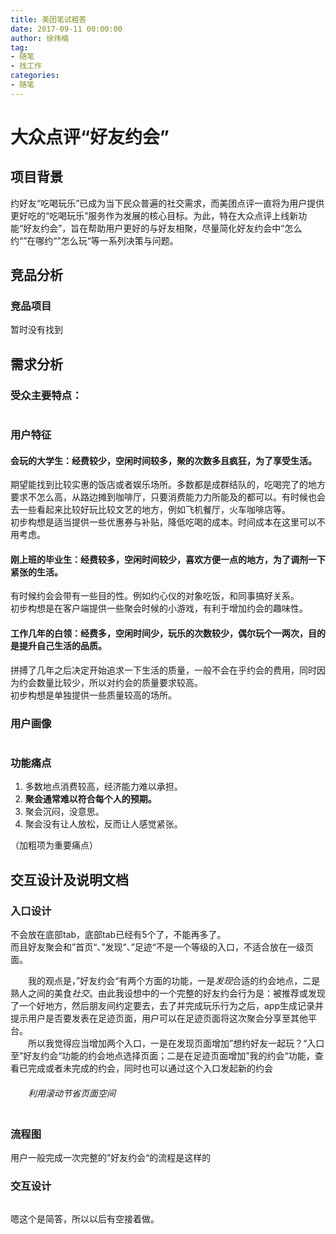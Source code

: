 ```yaml
---
title: 美团笔试粗答
date: 2017-09-11 00:00:00
author: 徐炜楠
tag: 
- 随笔
- 找工作
categories: 
- 随笔
---
```

<h1 id="大众点评“好友约会”">
<a href="#%E5%A4%A7%E4%BC%97%E7%82%B9%E8%AF%84%E2%80%9C%E5%A5%BD%E5%8F%8B%E7%BA%A6%E4%BC%9A%E2%80%9D" class="headerlink" title="大众点评“好友约会”"></a>大众点评“好友约会”</h1>
<h2 id="项目背景">
<a href="#%E9%A1%B9%E7%9B%AE%E8%83%8C%E6%99%AF" class="headerlink" title="项目背景"></a>项目背景</h2>
<p>约好友“吃喝玩乐”已成为当下民众普遍的社交需求，而美团点评一直将为用户提供更好吃的“吃喝玩乐”服务作为发展的核心目标。为此，特在大众点评上线新功能“好友约会”，旨在帮助用户更好的与好友相聚，尽量简化好友约会中“怎么约“”在哪约“”怎么玩“等一系列决策与问题。</p><h2 id="竞品分析">
<a href="#%E7%AB%9E%E5%93%81%E5%88%86%E6%9E%90" class="headerlink" title="竞品分析"></a>竞品分析</h2>
<h3 id="竞品项目">
<a href="#%E7%AB%9E%E5%93%81%E9%A1%B9%E7%9B%AE" class="headerlink" title="竞品项目"></a>竞品项目</h3>
<p>暂时没有找到</p><h2 id="需求分析">
<a href="#%E9%9C%80%E6%B1%82%E5%88%86%E6%9E%90" class="headerlink" title="需求分析"></a>需求分析</h2>
<h3 id="受众主要特点：">
<a href="#%E5%8F%97%E4%BC%97%E4%B8%BB%E8%A6%81%E7%89%B9%E7%82%B9%EF%BC%9A" class="headerlink" title="受众主要特点："></a>受众主要特点：</h3>
<p><img src="https://ws1.sinaimg.cn/large/006tKfTcgy1fjef0t66ghj31kw0enwqi.jpg" alt=""></p><h3 id="用户特征">
<a href="#%E7%94%A8%E6%88%B7%E7%89%B9%E5%BE%81" class="headerlink" title="用户特征"></a>用户特征</h3>
<h4 id="会玩的大学生：经费较少，空闲时间较多，聚的次数多且疯狂，为了享受生活。">
<a href="#%E4%BC%9A%E7%8E%A9%E7%9A%84%E5%A4%A7%E5%AD%A6%E7%94%9F%EF%BC%9A%E7%BB%8F%E8%B4%B9%E8%BE%83%E5%B0%91%EF%BC%8C%E7%A9%BA%E9%97%B2%E6%97%B6%E9%97%B4%E8%BE%83%E5%A4%9A%EF%BC%8C%E8%81%9A%E7%9A%84%E6%AC%A1%E6%95%B0%E5%A4%9A%E4%B8%94%E7%96%AF%E7%8B%82%EF%BC%8C%E4%B8%BA%E4%BA%86%E4%BA%AB%E5%8F%97%E7%94%9F%E6%B4%BB%E3%80%82" class="headerlink" title="会玩的大学生：经费较少，空闲时间较多，聚的次数多且疯狂，为了享受生活。"></a>会玩的大学生：经费较少，空闲时间较多，聚的次数多且疯狂，为了享受生活。</h4>
<p>期望能找到比较实惠的饭店或者娱乐场所。多数都是成群结队的，吃喝完了的地方要求不怎么高，从路边摊到咖啡厅，只要消费能力力所能及的都可以。有时候也会去一些看起来比较好玩比较文艺的地方，例如飞机餐厅，火车咖啡店等。<br>初步构想是适当提供一些优惠券与补贴，降低吃喝的成本。时间成本在这里可以不用考虑。</p><h4 id="刚上班的毕业生：经费较多，空闲时间较少，喜欢方便一点的地方，为了调剂一下紧张的生活。">
<a href="#%E5%88%9A%E4%B8%8A%E7%8F%AD%E7%9A%84%E6%AF%95%E4%B8%9A%E7%94%9F%EF%BC%9A%E7%BB%8F%E8%B4%B9%E8%BE%83%E5%A4%9A%EF%BC%8C%E7%A9%BA%E9%97%B2%E6%97%B6%E9%97%B4%E8%BE%83%E5%B0%91%EF%BC%8C%E5%96%9C%E6%AC%A2%E6%96%B9%E4%BE%BF%E4%B8%80%E7%82%B9%E7%9A%84%E5%9C%B0%E6%96%B9%EF%BC%8C%E4%B8%BA%E4%BA%86%E8%B0%83%E5%89%82%E4%B8%80%E4%B8%8B%E7%B4%A7%E5%BC%A0%E7%9A%84%E7%94%9F%E6%B4%BB%E3%80%82" class="headerlink" title="刚上班的毕业生：经费较多，空闲时间较少，喜欢方便一点的地方，为了调剂一下紧张的生活。"></a>刚上班的毕业生：经费较多，空闲时间较少，喜欢方便一点的地方，为了调剂一下紧张的生活。</h4>
<p>有时候约会会带有一些目的性。例如约心仪的对象吃饭，和同事搞好关系。<br>初步构想是在客户端提供一些聚会时候的小游戏，有利于增加约会的趣味性。</p><h4 id="工作几年的白领：经费多，空闲时间少，玩乐的次数较少，偶尔玩个一两次，目的是提升自己生活的品质。">
<a href="#%E5%B7%A5%E4%BD%9C%E5%87%A0%E5%B9%B4%E7%9A%84%E7%99%BD%E9%A2%86%EF%BC%9A%E7%BB%8F%E8%B4%B9%E5%A4%9A%EF%BC%8C%E7%A9%BA%E9%97%B2%E6%97%B6%E9%97%B4%E5%B0%91%EF%BC%8C%E7%8E%A9%E4%B9%90%E7%9A%84%E6%AC%A1%E6%95%B0%E8%BE%83%E5%B0%91%EF%BC%8C%E5%81%B6%E5%B0%94%E7%8E%A9%E4%B8%AA%E4%B8%80%E4%B8%A4%E6%AC%A1%EF%BC%8C%E7%9B%AE%E7%9A%84%E6%98%AF%E6%8F%90%E5%8D%87%E8%87%AA%E5%B7%B1%E7%94%9F%E6%B4%BB%E7%9A%84%E5%93%81%E8%B4%A8%E3%80%82" class="headerlink" title="工作几年的白领：经费多，空闲时间少，玩乐的次数较少，偶尔玩个一两次，目的是提升自己生活的品质。"></a>工作几年的白领：经费多，空闲时间少，玩乐的次数较少，偶尔玩个一两次，目的是提升自己生活的品质。</h4>
<p>拼搏了几年之后决定开始追求一下生活的质量，一般不会在乎约会的费用，同时因为约会数量比较少，所以对约会的质量要求较高。<br>初步构想是单独提供一些质量较高的场所。  </p><h3 id="用户画像">
<a href="#%E7%94%A8%E6%88%B7%E7%94%BB%E5%83%8F" class="headerlink" title="用户画像"></a>用户画像</h3>
<p><img src="https://ws3.sinaimg.cn/large/006tKfTcgy1fjeh5g4pslj31h40ywakw.jpg" alt=""></p><h3 id="功能痛点">
<a href="#%E5%8A%9F%E8%83%BD%E7%97%9B%E7%82%B9" class="headerlink" title="功能痛点"></a>功能痛点</h3>
<ol>
<li>多数地点消费较高，经济能力难以承担。</li>
<li><strong>聚会通常难以符合每个人的预期。</strong></li>
<li>聚会沉闷，没意思。</li>
<li>聚会没有让人放松，反而让人感觉紧张。</li>
</ol><p>（加粗项为重要痛点）</p><h2 id="交互设计及说明文档">
<a href="#%E4%BA%A4%E4%BA%92%E8%AE%BE%E8%AE%A1%E5%8F%8A%E8%AF%B4%E6%98%8E%E6%96%87%E6%A1%A3" class="headerlink" title="交互设计及说明文档"></a>交互设计及说明文档</h2>
<h3 id="入口设计">
<a href="#%E5%85%A5%E5%8F%A3%E8%AE%BE%E8%AE%A1" class="headerlink" title="入口设计"></a>入口设计</h3>
<p>不会放在底部tab，底部tab已经有5个了，不能再多了。<br>而且好友聚会和”首页“、”发现“、”足迹“不是一个等级的入口，不适合放在一级页面。<br><img src="https://ws2.sinaimg.cn/large/006tKfTcgy1fjehlk4noej30iu0zk0ut.jpg" alt=""></p><p>　　我的观点是，”好友约会“有两个方面的功能，一是<em>发现</em>合适的约会地点，二是熟人之间的美食<em>社交</em>。由此我设想中的一个完整的好友约会行为是：被推荐或发现了一个好地方，然后朋友间约定要去，去了并完成玩乐行为之后，app生成记录并提示用户是否要发表在足迹页面，用户可以在足迹页面将这次聚会分享至其他平台。<br>　　所以我觉得应当增加两个入口，一是在发现页面增加”想约好友一起玩？“入口至”好友约会“功能的约会地点选择页面；二是在足迹页面增加”我的约会“功能，查看已完成或者未完成的约会，同时也可以通过这个入口发起新的约会<br>　　<img src="https://ws3.sinaimg.cn/large/006tKfTcgy1fjeintl2mug30iu0zkjww.gif" alt=""><br>　　<em>利用滚动节省页面空间</em><br>　　<img src="https://ws1.sinaimg.cn/large/006tKfTcgy1fjeisu12eqj30iu0zkjtt.jpg" alt="">
　　</p><h3 id="流程图">
<a href="#%E6%B5%81%E7%A8%8B%E5%9B%BE" class="headerlink" title="流程图"></a>流程图</h3>
<p>用户一般完成一次完整的”好友约会“的流程是这样的<br><img src="https://ws4.sinaimg.cn/large/006tKfTcgy1fjes7qf6kcj30pz0x7jt4.jpg" alt=""></p><h3 id="交互设计">
<a href="#%E4%BA%A4%E4%BA%92%E8%AE%BE%E8%AE%A1" class="headerlink" title="交互设计"></a>交互设计</h3>
<p><img src="https://ws3.sinaimg.cn/large/006tNc79gy1fjh7wbjlm5j31k01j0kjl.jpg" alt=""></p><p>嗯这个是简答，所以以后有空接着做。</p>